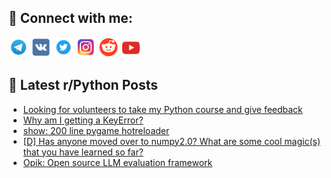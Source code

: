 ## 🔎 Connect with me:
[<img src="https://github.com/bullbesh/bullbesh/blob/main/images/Telegram.png" width="32" height="32" />](https://t.me/bullbesh)
[<img src="https://github.com/bullbesh/bullbesh/blob/main/images/VK.png" width="32" height="32" />](https://vk.com/bullbesh)
[<img src="https://github.com/bullbesh/bullbesh/blob/main/images/Twitter.png" width="32" height="32" />](https://twitter.com/bullbesh1)
[<img src="https://github.com/bullbesh/bullbesh/blob/main/images/Instagram.png" width="32" height="32" />](https://www.instagram.com/bullbesh)
[<img src="https://github.com/bullbesh/bullbesh/blob/main/images/Reddit.png" width="32" height="32" />](https://www.reddit.com/user/bullbesh)
[<img src="https://github.com/bullbesh/bullbesh/blob/main/images/YouTube.png" width="32" height="32" />](https://www.youtube.com/channel/UCtfjRs6uzgq5mfm8S06WTcg)

## 📕 Latest r/Python Posts
<!-- BLOG-POST-LIST:START -->
- [Looking for volunteers to take my Python course and give feedback](https://www.reddit.com/r/Python/comments/1fq5567/looking_for_volunteers_to_take_my_python_course/)
- [Why am I getting a KeyError?](https://www.reddit.com/r/Python/comments/1fq4khv/why_am_i_getting_a_keyerror/)
- [show: 200 line pygame hotreloader](https://www.reddit.com/r/Python/comments/1fq3ola/show_200_line_pygame_hotreloader/)
- [[D] Has anyone moved over to numpy2.0? What are some cool magic&lpar;s&rpar; that you have learned so far?](https://www.reddit.com/r/Python/comments/1fq35j1/d_has_anyone_moved_over_to_numpy20_what_are_some/)
- [Opik: Open source LLM evaluation framework](https://www.reddit.com/r/Python/comments/1fq33rw/opik_open_source_llm_evaluation_framework/)
<!-- BLOG-POST-LIST:END -->
